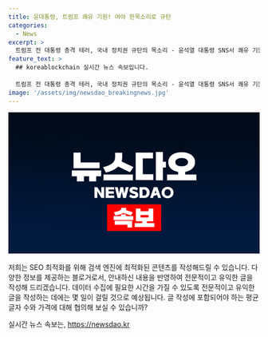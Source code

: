```yaml
---
title: 윤대통령, 트럼프 쾌유 기원! 여야 한목소리로 규탄
categories:
  - News
excerpt: >
  트럼프 전 대통령 총격 테러, 국내 정치권 규탄의 목소리 - 윤석열 대통령 SNS서 쾌유 기원하며 정치 폭력 끔찍 - 여야 정치권 강력히 규탄, 미국 국민과 함께 할 것 - 정치인 테러, 국내에서도 계속 발생
feature_text: >
  ## koreablockchain 실시간 뉴스 속보입니다.

  트럼프 전 대통령 총격 테러, 국내 정치권 규탄의 목소리 - 윤석열 대통령 SNS서 쾌유 기원하며 정치 폭력 끔찍 - 여야 정치권 강력히 규탄, 미국 국민과 함께 할 것 - 정치인 테러, 국내에서도 계속 발생
image: '/assets/img/newsdao_breakingnews.jpg'
---
```


<p><img src="/assets/img/newsdao_breakingnews.jpg" alt="koreablockchain 속보" /></p>

<p>저희는 SEO 최적화를 위해 검색 엔진에 최적화된 콘텐츠를 작성해드릴 수 있습니다. 다양한 정보를 제공하는 블로거로서, 안내하신 내용을 반영하여 전문적이고 유익한 글을 작성해 드리겠습니다. 데이터 수집에 필요한 시간을 가질 수 있도록 전문적이고 유익한 글을 작성하는 데에는 몇 일이 걸릴 것으로 예상됩니다. 글 작성에 포함되어야 하는 평균 글자 수와 가격에 대해 협의해 보실 수 있습니까?</p>
실시간 뉴스 속보는, <a href="https://newsdao.kr" rel="dofollow">https://newsdao.kr</a>


